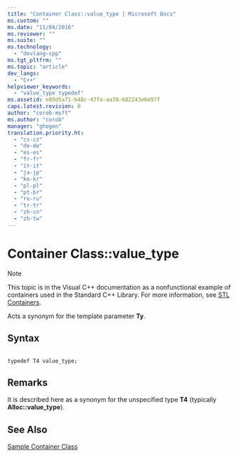 ```yaml
---
title: "Container Class::value_type | Microsoft Docs"
ms.custom: ""
ms.date: "11/04/2016"
ms.reviewer: ""
ms.suite: ""
ms.technology: 
  - "devlang-cpp"
ms.tgt_pltfrm: ""
ms.topic: "article"
dev_langs: 
  - "C++"
helpviewer_keywords: 
  - "value_type typedef"
ms.assetid: e89d5a71-b48c-47fa-aa78-682243e6e97f
caps.latest.revision: 8
author: "corob-msft"
ms.author: "corob"
manager: "ghogen"
translation.priority.ht: 
  - "cs-cz"
  - "de-de"
  - "es-es"
  - "fr-fr"
  - "it-it"
  - "ja-jp"
  - "ko-kr"
  - "pl-pl"
  - "pt-br"
  - "ru-ru"
  - "tr-tr"
  - "zh-cn"
  - "zh-tw"
---
```

# Container Class::value_type
> [!NOTE]
>  This topic is in the Visual C++ documentation as a nonfunctional example of containers used in the Standard C++ Library. For more information, see [STL Containers](../standard-library/stl-containers.md).  
  
 Acts a synonym for the template parameter **Ty**.  
  
## Syntax  
  
```  
 
typedef T4 value_type;  
```  
  
## Remarks  
 It is described here as a synonym for the unspecified type **T4** (typically **Alloc::value_type**).  
  
## See Also  
 [Sample Container Class](../standard-library/sample-container-class.md)

